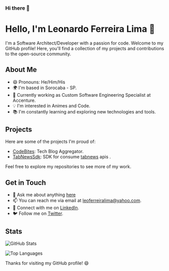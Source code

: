 ### Hi there 👋

# Hello, I'm Leonardo Ferreira Lima 👋

I'm a Software Architect/Developer with a passion for code. Welcome to my GitHub profile! Here, you'll find a collection of my projects and contributions to the open-source community.

## About Me
- 😄 Pronouns: He/Him/His
- 🌍 I'm based in Sorocaba - SP.
- 💼 Currently working as Custom Software Engineering Specialist at Accenture.
- 💡 I'm interested in Animes and Code.
- 📚 I'm constantly learning and exploring new technologies and tools.

## Projects

Here are some of the projects I'm proud of:

- [CodeBites](https://codebites.dev): Tech Blog Aggregator.
- [TabNewsSdk](https://github.com/leoferreiralima/tabnews-sdk): SDK for consume [tabnews](https://www.tabnews.com.br/) apis .

Feel free to explore my repositories to see more of my work.

## Get in Touch
- 💬 Ask me about anything [here](https://github.com/leoferreiralima/leoferreiralima/issues)
- 📫 You can reach me via email at [leoferreiralima@yahoo.com](mailto:leoferreiralima@yahoo.com).
- 🔗 Connect with me on [LinkedIn](https://www.linkedin.com/in/leonardo-ferreira-lima/).
- 🐦 Follow me on [Twitter](https://twitter.com/leoferreir4l).

## Stats

![GitHub Stats](https://github-readme-stats.vercel.app/api?username=leoferreiralima&show_icons=true&theme=dark)

![Top Languages](https://github-readme-stats.vercel.app/api/top-langs/?username=leoferreiralima&layout=compact&theme=dark)

Thanks for visiting my GitHub profile! 😄
